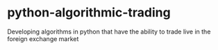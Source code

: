 # python-algorithmic-trading
Developing algorithms in python that have the ability to trade live in the foreign exchange market
